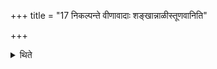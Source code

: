 +++
title = "17 निकल्पन्ते वीणावादाः शङ्खान्नाळीस्तूणवानिति"

+++

<details><summary>थिते</summary>

17. The lute-players arrange the conch-shells, reed-flutes and the wooden flutes.  
</details>
